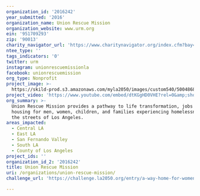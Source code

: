 ```yaml
---
organization_id: '2016242'
year_submitted: '2016'
organization_name: Union Rescue Mission
organization_website: www.urm.org
ein: '951709293'
zip: '90013'
charity_navigator_url: 'https://www.charitynavigator.org/index.cfm?bay=search.profile&ein=951709293'
ntee_type: ''
tags_indicators: '0'
twitter: urm
instagram: unionrescuemissionla
facebook: unionrescuemission
org_type: Nonprofit
project_image: >-
  https://skild-prod.s3.amazonaws.com/myla2050/images/custom540/5004868715741-team91.jpg
project_video: 'https://www.youtube.com/embed/dtKGgHD0VHE?rel=0&amp;showinfo=0'
org_summary: >-
  Union Rescue Mission provides a pathway to life transformation, jobs and
  housing for men, women, children, and families experiencing homelessness on
  the streets of Los Angeles.
areas_impacted:
  - Central LA
  - East LA
  - San Fernando Valley
  - South LA
  - County of Los Angeles
project_ids: ''
organization_id_2: '2016242'
title: Union Rescue Mission
uri: /organizations/union-rescue-mission/
challenge_url: 'https://challenge.la2050.org/entry/a-way-home-for-women-children'

---
```

